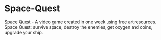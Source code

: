 # Space-Quest
Space Quest - A video game created in one week using free art resources. Space Quest: survive space, destroy the enemies, get oxygen and coins, upgrade your ship.
